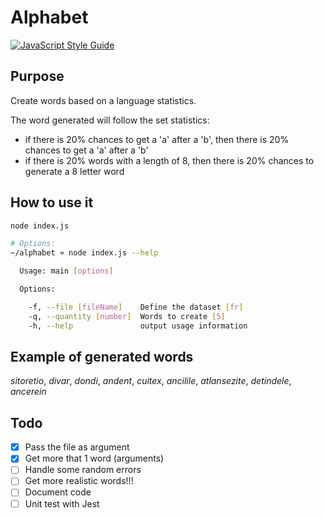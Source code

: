 # Alphabet

[![JavaScript Style Guide](https://img.shields.io/badge/code_style-standard-brightgreen.svg)](https://standardjs.com)

## Purpose

Create words based on a language statistics.

The word generated will follow the set statistics:
* if there is 20% chances to get a 'a' after a 'b', then there is 20% chances to get a 'a' after a 'b'
* if there is 20% words with a length of 8, then there is 20% chances to generate a 8 letter word


## How to use it

```bash
node index.js
```

```bash
# Options:
~/alphabet » node index.js --help

  Usage: main [options]

  Options:

    -f, --file [fileName]    Define the dataset [fr]
    -q, --quantity [number]  Words to create [5]
    -h, --help               output usage information
```


## Example of generated words

*sitoretio*, *divar*, *dondi*, *andent*, *cuitex*, *ancilile*, *atlansezite*, *detindele*, *ancerein*


## Todo

- [x] Pass the file as argument
- [x] Get more that 1 word (arguments)
- [ ] Handle some random errors
- [ ] Get more realistic words!!!
- [ ] Document code
- [ ] Unit test with Jest
